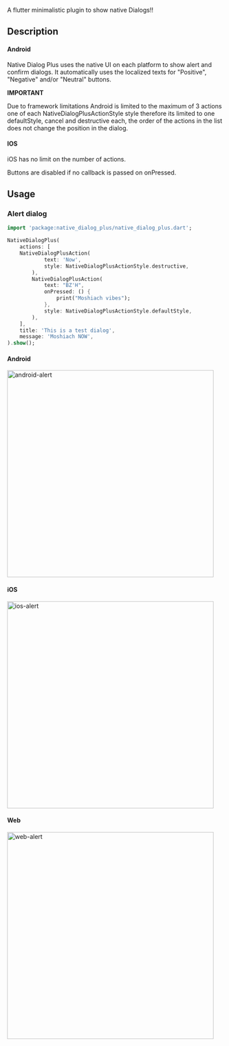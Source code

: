 A flutter minimalistic plugin to show native Dialogs!!

## Description

#### Android

Native Dialog Plus uses the native UI on each platform to show alert and confirm dialogs.
It automatically uses the localized texts for "Positive", "Negative" and/or "Neutral" buttons.

**IMPORTANT**

Due to framework limitations Android is limited to the maximum of 3 actions one of each NativeDialogPlusActionStyle style
therefore its limited to one defaultStyle, cancel and destructive each, the order of the actions in the list does not change the position in the dialog.

#### IOS

iOS has no limit on the number of actions.

Buttons are disabled if no callback is passed on onPressed.

## Usage

### Alert dialog

```dart
import 'package:native_dialog_plus/native_dialog_plus.dart';

NativeDialogPlus(
    actions: [
    NativeDialogPlusAction(
            text: 'Now',
            style: NativeDialogPlusActionStyle.destructive,
        ),
        NativeDialogPlusAction(
            text: "BZ'H",
            onPressed: () {
                print("Moshiach vibes");
            },
            style: NativeDialogPlusActionStyle.defaultStyle,
        ),
    ],
    title: 'This is a test dialog',
    message: 'Moshiach NOW',
).show();
```

#### Android

<img alt="android-alert" src="https://raw.githubusercontent.com/didiabel/native_dialog_plus/dev/assets/android.gif" height="480">

#### iOS

<img alt="ios-alert" src="https://raw.githubusercontent.com/didiabel/native_dialog_plus/dev/assets/iOS.gif" height="480">

#### Web

<img alt="web-alert" src="https://raw.githubusercontent.com/didiabel/native_dialog_plus/dev/assets/web.gif" height="480">
